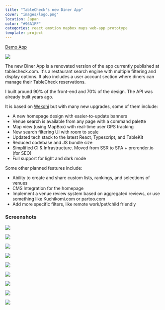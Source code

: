 ```yaml
---
title: "TableCheck's new Diner App"
cover: "images/logo.png"
location: Japan
color: "#96A1FF"
categories: react emotion mapbox maps web-app prototype
template: project
---
```


<p class="align-center">
<a class="btn external" role="button" href="https://diner-app-spa-staging.tablecheck.com/" target="_blank">Demo App</a>
</p>

![](/work/diner-app/images/1.png)

The new Diner App is a renovated version of the app currently published at tablecheck.com. It's a restaurant search engine with multiple filtering and display options. It also includes a user account section where diners can manage their TableCheck reservations.

I built around 90% of the front-end and 70% of the design. The API was already built years ago.

It is based on <a href="/wekohi">Wekohi</a> but with many new upgrades, some of them include:

- A new homepage design with easier-to-update banners
- Venue search is available from any page with a command palette
- Map view (using MapBox) with real-time user GPS tracking
- New search filtering UI with room to scale
- Updated tech stack to the latest React, Typescript, and TableKit
- Reduced codebase and JS bundle size
- Simplified CI & Infrastructure. Moved from SSR to SPA + prerender.io (for SEO)
- Full support for light and dark mode

Some other planned features include:

- Ability to create and share custom lists, rankings, and selections of venues
- CMS Integration for the homepage
- Implement a venue review system based on aggregated reviews, or use something like Kuchikomi.com or partoo.com 
- Add more specific filters, like remote work/pet/child friendly

### Screenshots

![](/work/diner-app/images/2.jpg)

![](/work/diner-app/images/3.jpg)

![](/work/diner-app/images/4.jpg)

![](/work/diner-app/images/5.jpg)

![](/work/diner-app/images/6.jpg)

![](/work/diner-app/images/7.jpg)

![](/work/diner-app/images/8.jpg)

![](/work/diner-app/images/9.jpg)

![](/work/diner-app/images/10.jpg)